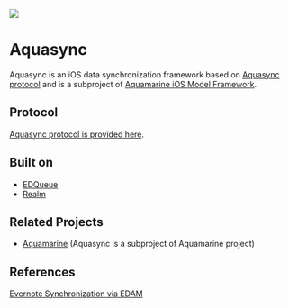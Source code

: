 ![](https://dl.dropboxusercontent.com/u/7817937/_github/aquamarine/aquasync_logo.png)

Aquasync
===

Aquasync is an iOS data synchronization framework based on [Aquasync protocol](https://github.com/AQAquamarine/aquasync-protocol) and is a subproject of [Aquamarine iOS Model Framework](https://github.com/kaiinui/Aquamarine).

Protocol
---

[Aquasync protocol is provided here](https://github.com/AQAquamarine/aquasync-protocol).

Built on
--

- [EDQueue](https://github.com/thisandagain/queue)
- [Realm](https://github.com/realm/realm-cocoa)

Related Projects
---

- [Aquamarine](https://github.com/kaiinui/Aquamarine) (Aquasync is a subproject of Aquamarine project)

References
---

[Evernote Synchronization via EDAM](https://dev.evernote.com/media/pdf/edam-sync.pdf)
